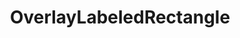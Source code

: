 ---
title: "OverlayLabeledRectangle"
description: "Overlays an bitmap on top of an image."
icon: "background_dot_small"
weight: 4120000
draft: false
---
